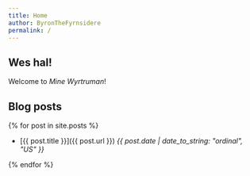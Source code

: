 ```yaml
---
title: Home
author: ByronTheFyrnsidere
permalink: /
---
```


## Wes hal!

Welcome to *Mine Wyrtruman*!

## Blog posts

{% for post in site.posts %}

* [{{ post.title }}]({{ post.url }}) *{{ post.date  | date_to_string: "ordinal", "US" }}*

{% endfor %}
